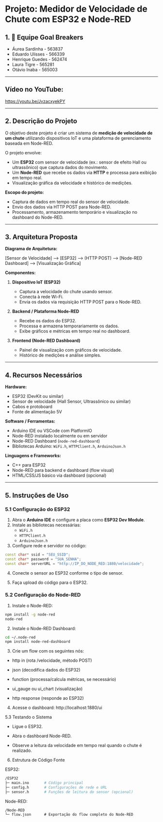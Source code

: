# Projeto: Medidor de Velocidade de Chute com ESP32 e Node-RED

## 1. 👥 Equipe Goal Breakers

- Áurea Sardinha - 563837
- Eduardo Ulisses - 566339
- Henrique Guedes - 562474
- Laura Tigre - 565281
- Otávio Inaba - 565003

---

## Vídeo no YouTube:

https://youtu.be/JvzacxyekPY

---

## 2. Descrição do Projeto

O objetivo deste projeto é criar um sistema de **medição de velocidade de um chute** utilizando dispositivos IoT e uma plataforma de gerenciamento baseada em Node-RED.

O projeto envolve:

- Um **ESP32** com sensor de velocidade (ex.: sensor de efeito Hall ou ultrassônico) que captura dados do movimento.
- Um **Node-RED** que recebe os dados via **HTTP** e processa para exibição em tempo real.
- Visualização gráfica da velocidade e histórico de medições.

**Escopo do projeto:**

- Captura de dados em tempo real do sensor de velocidade.
- Envio dos dados via HTTP POST para Node-RED.
- Processamento, armazenamento temporário e visualização no dashboard do Node-RED.

---

## 3. Arquitetura Proposta

**Diagrama de Arquitetura:**

[Sensor de Velocidade] --> [ESP32] --> (HTTP POST) --> [Node-RED Dashboard] --> [Visualização Gráfica]

**Componentes:**

1. **Dispositivo IoT (ESP32)**

   - Captura a velocidade do chute usando sensor.
   - Conecta à rede Wi-Fi.
   - Envia os dados via requisição HTTP POST para o Node-RED.

2. **Backend / Plataforma Node-RED**

   - Recebe os dados do ESP32.
   - Processa e armazena temporariamente os dados.
   - Exibe gráficos e métricas em tempo real no dashboard.

3. **Frontend (Node-RED Dashboard)**
   - Painel de visualização com gráficos de velocidade.
   - Histórico de medições e análise simples.

---

## 4. Recursos Necessários

**Hardware:**

- ESP32 (DevKit ou similar)
- Sensor de velocidade (Hall Sensor, Ultrassônico ou similar)
- Cabos e protoboard
- Fonte de alimentação 5V

**Software / Ferramentas:**

- Arduino IDE ou VSCode com PlatformIO
- Node-RED instalado localmente ou em servidor
- Node-RED Dashboard (`node-red-dashboard`)
- Bibliotecas Arduino: `WiFi.h`, `HTTPClient.h`, `ArduinoJson.h`

**Linguagens e Frameworks:**

- C++ para ESP32
- Node-RED para backend e dashboard (flow visual)
- HTML/CSS/JS básico via dashboard (opcional)

---

## 5. Instruções de Uso

### 5.1 Configuração do ESP32

1. Abra o **Arduino IDE** e configure a placa como **ESP32 Dev Module**.
2. Instale as bibliotecas necessárias:
   - `WiFi.h`
   - `HTTPClient.h`
   - `ArduinoJson.h`
3. Configure rede e servidor no código:

```cpp
const char* ssid = "SEU_SSID";
const char* password = "SUA_SENHA";
const char* serverURL = "http://IP_DO_NODE_RED:1880/velocidade";
```

4. Conecte o sensor ao ESP32 conforme o tipo de sensor.

5. Faça upload do código para o ESP32.

### 5.2 Configuração do Node-RED

1. Instale o Node-RED:

```bash
npm install -g node-red
node-red
```

2. Instale o Node-RED Dashboard:

```bash
cd ~/.node-red
npm install node-red-dashboard
```

3. Crie um flow com os seguintes nós:

- http in (rota /velocidade, método POST)

- json (decodifica dados do ESP32)

- function (processa/calcula métricas, se necessário)

- ui_gauge ou ui_chart (visualização)

- http response (responde ao ESP32)

4. Acesse o dashboard: http://localhost:1880/ui

5.3 Testando o Sistema

- Ligue o ESP32.

- Abra o dashboard Node-RED.

- Observe a leitura da velocidade em tempo real quando o chute é realizado.

6. Estrutura de Código Fonte

ESP32:

```bash
/ESP32
├─ main.ino       # Código principal
├─ config.h       # Configurações de rede e URL
├─ sensor.h       # Funções de leitura do sensor (opcional)

```

Node-RED:

```pgsql
/Node-RED
└─ flow.json      # Exportação do flow completo do Node-RED
```
